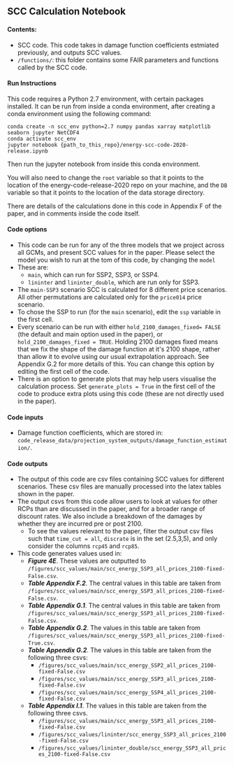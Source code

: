 ## SCC Calculation Notebook

#### Contents: 
- SCC code. This code takes in damage function coefficients estmiated previously, and outputs SCC values. 
- `/functions/`: this folder contains some FAIR parameters and functions called by the SCC code.  

#### Run Instructions
This code requires a Python 2.7 environment, with certain packages installed. It can be run from inside a conda environment, after creating a conda environment using the following command: 

```
conda create -n scc_env python=2.7 numpy pandas xarray matplotlib seaborn jupyter NetCDF4
conda activate scc_env
jupyter notebook {path_to_this_repo}/energy-scc-code-2020-release.ipynb
```

Then run the jupyter notebook from inside this conda environment. 

You will also need to change the `root` variable so that it points to the location of the energy-code-release-2020 repo on your machine, and the `DB` variable so that it points to the location of the data storage directory.

There are details of the calculations done in this code in Appendix F of the paper, and in comments inside the code itself. 

#### Code options
- This code can be run for any of the three models that we project across all GCMs, and present SCC values for in the paper. Please select the model you wish to run at the tom of this code, by changing the `model`
- These are: 
    * `main`, which can run for SSP2, SSP3, or SSP4. 
    * `lininter` and `lininter_double`, which are run only for SSP3. 
- The `main-SSP3` scenario SCC is calculated for 8 different price scenarios. All other permutations are calculated only for the `price014` price scenario. 
- To chose the SSP to run (for the `main` scenario), edit the `ssp` variable in the first cell. 
- Every scenario can be run with either `hold_2100_damages_fixed= FALSE` (the default and main option used in the paper), or `hold_2100_damages_fixed = TRUE`. Holding 2100 damages fixed means that we fix the shape of the damage function at it's 2100 shape, rather than allow it to evolve using our usual extrapolation approach. See Appendix G.2 for more details of this. You can change this option by editing the first cell of the code. 
- There is an option to generate plots that may help users visualise the calculation process. Set `generate_plots = True` in the first cell of the code to produce extra plots using this code (these are not directly used in the paper). 

#### Code inputs
- Damage function coefficients, which are stored in: `code_release_data/projection_system_outputs/damage_function_estimation/`.

#### Code outputs
- The output of this code are csv files containing SCC values for different scenarios. These csv files are manually processed into the latex tables shown in the paper. 
- The output csvs from this code allow users to look at values for other RCPs than are discussed in the paper, and for a broader range of discount rates. We also include a breakdown of the damages by whether they are incurred pre or post 2100. 
   - To see the values relevant to the paper, filter the output csv files such that `time_cut = all`, `discrate` is in the set (2.5,3,5), and only consider the columns `rcp45` and `rcp85`. 
- This code generates values used in:
   - ***Figure 4E***. These values are outputted to `/figures/scc_values/main/scc_energy_SSP3_all_prices_2100-fixed-False.csv`.
   - ***Table Appendix F.2***. The central values in this table are taken from `/figures/scc_values/main/scc_energy_SSP3_all_prices_2100-fixed-False.csv`.
   - ***Table Appendix G.1***. The central values in this table are taken from `/figures/scc_values/main/scc_energy_SSP3_all_prices_2100-fixed-False.csv`.
   - ***Table Appendix G.2***. The values in this table are taken from `/figures/scc_values/main/scc_energy_SSP3_all_prices_2100-fixed-True.csv`.
   - ***Table Appendix G.2***. The values in this table are taken from the following three csvs: 
      - `/figures/scc_values/main/scc_energy_SSP2_all_prices_2100-fixed-False.csv`
      - `/figures/scc_values/main/scc_energy_SSP3_all_prices_2100-fixed-False.csv`
      - `/figures/scc_values/main/scc_energy_SSP4_all_prices_2100-fixed-False.csv`
   - ***Table Appendix I.1***. The values in this table are taken from the following three csvs. 
      - `/figures/scc_values/main/scc_energy_SSP3_all_prices_2100-fixed-False.csv`
      - `/figures/scc_values/lininter/scc_energy_SSP3_all_prices_2100-fixed-False.csv`
      - `/figures/scc_values/lininter_double/scc_energy_SSP3_all_prices_2100-fixed-False.csv`

    
